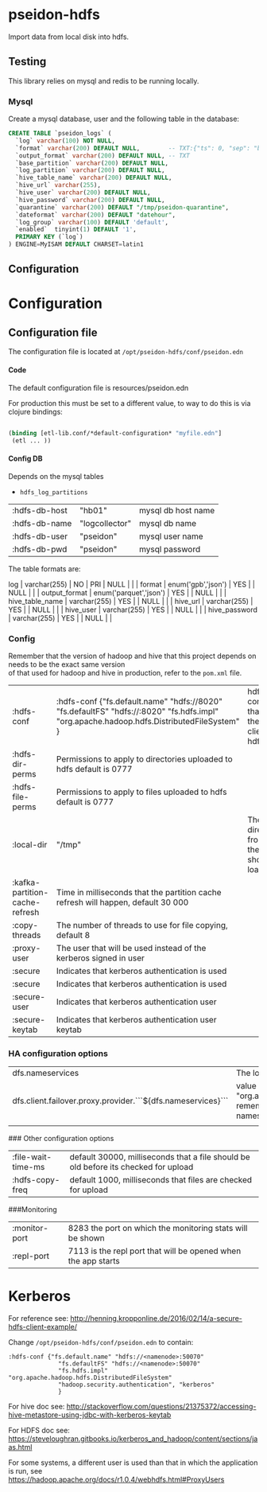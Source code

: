 # pseidon-hdfs

Import data from local disk into hdfs.

## Testing

This library relies on mysql and redis to be running locally.  

### Mysql

Create a mysql database, user and the following table in the database:

```sql
CREATE TABLE `pseidon_logs` (
  `log` varchar(100) NOT NULL,
  `format` varchar(200) DEFAULT NULL,        -- TXT:{"ts": 0, "sep": "byte1"}
  `output_format` varchar(200) DEFAULT NULL, -- TXT
  `base_partition` varchar(200) DEFAULT NULL,
  `log_partition` varchar(200) DEFAULT NULL,
  `hive_table_name` varchar(200) DEFAULT NULL,
  `hive_url` varchar(255),
  `hive_user` varchar(200) DEFAULT NULL,
  `hive_password` varchar(200) DEFAULT NULL,
  `quarantine` varchar(200) DEFAULT "/tmp/pseidon-quarantine",
  `dateformat` varchar(200) DEFAULT "datehour",
  `log_group` varchar(100) DEFAULT 'default',
  `enabled`  tinyint(1) DEFAULT '1',
  PRIMARY KEY (`log`)
) ENGINE=MyISAM DEFAULT CHARSET=latin1
```


## Configuration

# Configuration

## Configuration file

The configuration file is located at ```/opt/pseidon-hdfs/conf/pseidon.edn```

#### Code 
The default configuration file is resources/pseidon.edn  

For production this must be set to a different value, to way to do this is via clojure bindings:  

```clojure

(binding [etl-lib.conf/*default-configuration* "myfile.edn"]
 (etl ... ))
```

#### Config DB

Depends on the mysql tables

  * ```hdfs_log_partitions```
   
<table>
 <tr><td>:hdfs-db-host</td><td>"hb01"</td><td>mysql db host name</td></tr>
 <tr><td>:hdfs-db-name</td><td>"logcollector"</td><td>mysql db name</td></tr>
 <tr><td>:hdfs-db-user</td><td>"pseidon"</td><td>mysql user name</td></tr>
 <tr><td>:hdfs-db-pwd</td><td>"pseidon"</td><td>mysql password</td></tr>
</table>

The table formats are:

 log             | varchar(255)           | NO   | PRI | NULL    |       |
| format          | enum('gpb','json')     | YES  |     | NULL    |       |
| output_format   | enum('parquet','json') | YES  |     | NULL    |       |
| hive_table_name | varchar(255)           | YES  |     | NULL    |       |
| hive_url        | varchar(255)           | YES  |     | NULL    |       |
| hive_user       | varchar(255)           | YES  |     | NULL    |       |
| hive_password   | varchar(255)           | YES  |     | NULL    |       |


### Config

Remember that the version of hadoop and hive that this project depends on needs to be the exact same version  
of that used for hadoop and hive in production, refer to the ```pom.xml``` file.

<table>
 <tr><td>:hdfs-conf</td><td>
  :hdfs-conf {"fs.default.name" "hdfs://<namenode>8020"
              "fs.defaultFS" "hdfs://<namenode>:8020"
              "fs.hdfs.impl" "org.apache.hadoop.hdfs.DistributedFileSystem"
            } </td>

 <td>hdfs configuration that points the hadoop client to the hdfs cluster</td></tr>
 <tr><td>:hdfs-dir-perms</td><td>Permissions to apply to directories uploaded to hdfs default is 0777</td></tr>
 <tr><td>:hdfs-file-perms</td><td>Permissions to apply to files uploaded to hdfs default is 0777</td></tr>

 <tr><td>:local-dir</td><td>"/tmp"</td><td>The directory from which the data should be loaded from</td></tr>
 <tr><td>:kafka-partition-cache-refresh</td><td>Time in milliseconds that the partition cache refresh will happen, default 30 000</td></tr>
 <tr><td>:copy-threads</td><td>The number of threads to use for file copying, default 8</td></tr>
 <tr><td>:proxy-user</td><td>The user that will be used instead of the kerberos signed in user</td></tr>
 <tr><td>:secure</td><td>Indicates that kerberos authentication is used</td></tr>
 <tr><td>:secure</td><td>Indicates that kerberos authentication is used</td></tr>
 <tr><td>:secure-user</td><td>Indicates that kerberos authentication user</td></tr>
 <tr><td>:secure-keytab</td><td>Indicates that kerberos authentication user keytab</td></tr>
</table>

### HA configuration options

<table>
  <tr><td>dfs.nameservices</td><td>The logic name used</td></tr>

  <tr><td>dfs.client.failover.proxy.provider.```${dfs.nameservices}```</td><td>value should be "org.apache.hadoop.hdfs.server.namenode.ha.ConfiguredFailoverProxyProvider"
                                                                          remember to change ```${dfs.nameservices}``` for the value configured in the nameservices
                                                                    </td></tr>
  <tr><td></td><td></td></tr>

</table>
### Other configuration options

<table>
<tr><td>:file-wait-time-ms</td><td>default 30000, milliseconds that a file should be old before its checked for upload</td></tr>
<tr><td>:hdfs-copy-freq</td><td>default 1000, milliseconds that files are checked for upload</td></tr>
</table>

###Monitoring

<table>
<tr><td>:monitor-port</td><td>8283 the port on which the monitoring stats will be shown</td></tr>
<tr><td>:repl-port</td><td>7113 is the repl port that will be opened when the app starts</td></tr>
</table>


# Kerberos

For reference see: http://henning.kropponline.de/2016/02/14/a-secure-hdfs-client-example/

Change ```/opt/pseidon-hdfs/conf/pseidon.edn``` to contain:


```
:hdfs-conf {"fs.default.name" "hdfs://<namenode>:50070"
              "fs.defaultFS" "hdfs://<namenode>:50070"
              "fs.hdfs.impl" "org.apache.hadoop.hdfs.DistributedFileSystem"
              "hadoop.security.authentication", "kerberos"
              }
```

For hive doc see: http://stackoverflow.com/questions/21375372/accessing-hive-metastore-using-jdbc-with-kerberos-keytab

For HDFS doc see: https://steveloughran.gitbooks.io/kerberos_and_hadoop/content/sections/jaas.html

For some systems, a different user is used than that in which the application is run, see https://hadoop.apache.org/docs/r1.0.4/webhdfs.html#ProxyUsers
